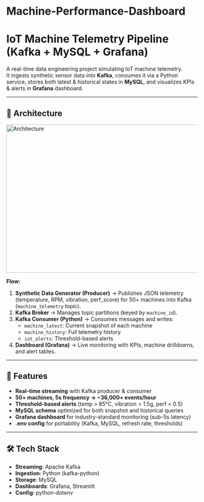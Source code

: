 # Machine-Performance-Dashboard
# IoT Machine Telemetry Pipeline (Kafka + MySQL + Grafana)

A real-time data engineering project simulating IoT machine telemetry.  
It ingests synthetic sensor data into **Kafka**, consumes it via a Python service, stores both latest & historical states in **MySQL**, and visualizes KPIs & alerts in **Grafana** dashboard.

---
## 📌 Architecture
<img width="1297" height="389" alt="Architecture" src="https://github.com/user-attachments/assets/4d6306be-4b59-466c-a333-900b0d956409" />



**Flow:**
1. **Synthetic Data Generator (Producer)** → Publishes JSON telemetry (temperature, RPM, vibration, perf_score) for 50+ machines into Kafka (`machine_telemetry` topic).
2. **Kafka Broker** → Manages topic partitions (keyed by `machine_id`).
3. **Kafka Consumer (Python)** → Consumes messages and writes:
   - `machine_latest`: Current snapshot of each machine
   - `machine_history`: Full telemetry history
   - `iot_alerts`: Threshold-based alerts
4. **Dashboard (Grafana)** → Live monitoring with KPIs, machine drilldowns, and alert tables.

---

## 🚀 Features

- **Real-time streaming** with Kafka producer & consumer
- **50+ machines, 5s frequency → ~36,000+ events/hour**
- **Threshold-based alerts** (temp > 85°C, vibration > 1.5g, perf < 0.5)
- **MySQL schema** optimized for both snapshot and historical queries
- **Grafana dashboard** for industry-standard monitoring (sub-5s latency)
- **.env config** for portability (Kafka, MySQL, refresh rate, thresholds)

---

## 🛠️ Tech Stack

- **Streaming**: Apache Kafka  
- **Ingestion**: Python (kafka-python)  
- **Storage**: MySQL  
- **Dashboards**: Grafana, Streamlit  
- **Config**: python-dotenv  


